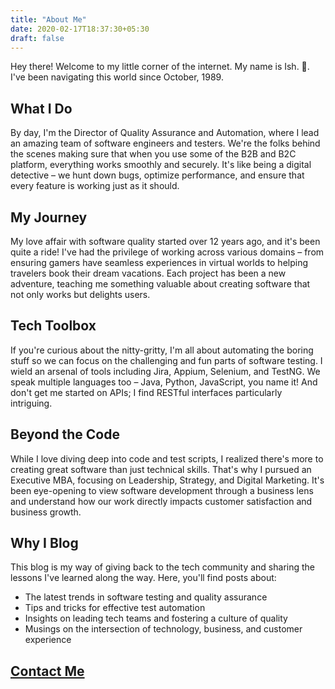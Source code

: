 ```yaml
---
title: "About Me"
date: 2020-02-17T18:37:30+05:30
draft: false
---
```

Hey there! Welcome to my little corner of the internet. My name is Ish. 👋. I've been navigating this world since October, 1989. 

## What I Do
By day, I'm the Director of Quality Assurance and Automation, where I lead an amazing team of software engineers and testers. We're the folks behind the scenes making sure that when you use some of the B2B and B2C platform, everything works smoothly and securely. It's like being a digital detective – we hunt down bugs, optimize performance, and ensure that every feature is working just as it should.

## My Journey
My love affair with software quality started over 12 years ago, and it's been quite a ride! I've had the privilege of working across various domains – from ensuring gamers have seamless experiences in virtual worlds to helping travelers book their dream vacations. Each project has been a new adventure, teaching me something valuable about creating software that not only works but delights users.

## Tech Toolbox
If you're curious about the nitty-gritty, I'm all about automating the boring stuff so we can focus on the challenging and fun parts of software testing. I wield an arsenal of tools including Jira, Appium, Selenium, and TestNG. We speak multiple languages too – Java, Python, JavaScript, you name it! And don't get me started on APIs; I find RESTful interfaces particularly intriguing.

## Beyond the Code
While I love diving deep into code and test scripts, I realized there's more to creating great software than just technical skills. That's why I pursued an Executive MBA, focusing on Leadership, Strategy, and Digital Marketing. It's been eye-opening to view software development through a business lens and understand how our work directly impacts customer satisfaction and business growth.

## Why I Blog
This blog is my way of giving back to the tech community and sharing the lessons I've learned along the way. Here, you'll find posts about:

* The latest trends in software testing and quality assurance
* Tips and tricks for effective test automation
* Insights on leading tech teams and fostering a culture of quality
* Musings on the intersection of technology, business, and customer experience

## [Contact Me](/contactme)

